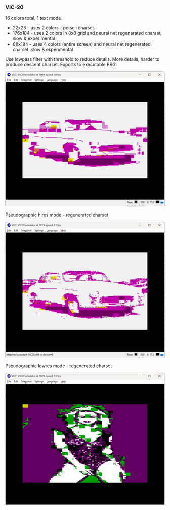 ### VIC-20

16 colors total, 1 text mode.

* 22x23 - uses 2 colors - petscii charset.
* 176x184 - uses 2 colors in 8x8 grid and neural net regenerated charset, slow & experimental
* 88x184 - uses 4 colors (entire screen) and neural net regenerated charset, slow & experimental

Use lowpass filter with threshold to reduce details. More details, harder to produce descent charset. Exports to executable PRG.

![VIC20txt](vic20txt.png)

Pseudographic hires mode - regenerated charset 

![VIC20gfx](vic20gfx.png)

Pseudographic lowres mode - regenerated charset 

![VIC20low](vic20low.png)
